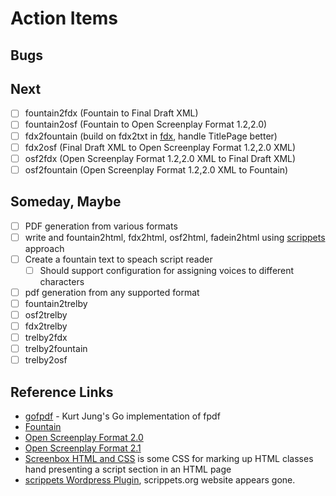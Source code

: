 
# Action Items

## Bugs

## Next

+ [ ] fountain2fdx (Fountain to Final Draft XML)
+ [ ] fountain2osf (Fountain to Open Screenplay Format 1.2,2.0)
+ [ ] fdx2fountain (build on fdx2txt in [fdx](https://github.com/rsdoiel/fdx), handle TitlePage better)
+ [ ] fdx2osf (Final Draft XML to Open Screenplay Format 1.2,2.0 XML)
+ [ ] osf2fdx (Open Screenplay Format 1.2,2.0 XML to Final Draft XML)
+ [ ] osf2fountain (Open Screenplay Format 1.2,2.0 XML to Fountain)

## Someday, Maybe

+ [ ] PDF generation from various formats
+ [ ] write and fountain2html, fdx2html, osf2html, fadein2html using [scrippets](https://fountain.io/scrippets) approach
+ [ ] Create a fountain text to speach script reader
    + [ ] Should support configuration for assigning voices to different characters
+ [ ] pdf generation from any supported format
+ [ ] fountain2trelby
+ [ ] osf2trelby
+ [ ] fdx2trelby
+ [ ] trelby2fdx
+ [ ] trelby2fountain
+ [ ] trelby2osf

## Reference Links

+ [gofpdf](https://github.com/jung-kurt/gofpdf) - Kurt Jung's Go implementation of fpdf
+ [Fountain](https://fountain.io)
+ [Open Screenplay Format 2.0](https://sourceforge.net/projects/openscrfmt/)
+ [Open Screenplay Format 2.1](https://github.com/severdia/Open-Screenplay-Format)
+ [Screenbox HTML and CSS](https://johnaugust.com/2004/screenbox) is some CSS for marking up HTML classes hand presenting a script section in an HTML page
+ [scrippets Wordpress Plugin](https://wordpress.org/plugins/wp-scrippets/), scrippets.org website appears gone.

